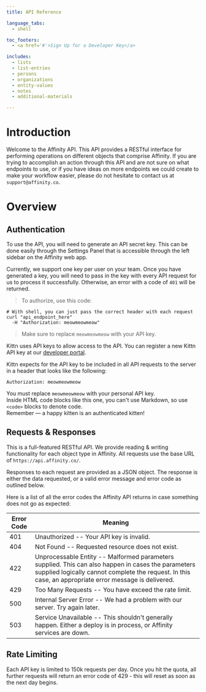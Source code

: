 ```yaml
---
title: API Reference

language_tabs:
  - shell

toc_footers:
  - <a href='#'>Sign Up for a Developer Key</a>

includes:
  - lists
  - list-entries
  - persons
  - organizations
  - entity-values
  - notes
  - additional-materials

---
```


# Introduction

Welcome to the Affinity API. This API provides a RESTful interface for performing operations
on different objects that comprise Affinity. If you are trying to accomplish an action through this API and are not
sure on what endpoints to use, or if you have ideas on more endpoints we could create to make your workflow easier,
please do not hesitate to contact us at `support@affinity.co`.

# Overview

## Authentication

To use the API, you will need to generate an API secret key. This can be done easily through
the Settings Panel that is accessible through the left sidebar on the Affinity web app.

Currently, we support one key per user on your team. Once you have generated a key, you will
need to pass in the key with every API request for us to process it successfully. Otherwise, an error
with a code of `401` will be returned.

> To authorize, use this code:

```shell
# With shell, you can just pass the correct header with each request
curl "api_endpoint_here"
  -H "Authorization: meowmeowmeow"
```

> Make sure to replace `meowmeowmeow` with your API key.

Kittn uses API keys to allow access to the API. You can register a new Kittn API key at our [developer portal](http://example.com/developers).

Kittn expects for the API key to be included in all API requests to the server in a header that looks like the following:

`Authorization: meowmeowmeow`

<aside class="notice">
You must replace <code>meowmeowmeow</code> with your personal API key.
</aside>
<aside class="warning">Inside HTML code blocks like this one, you can't use Markdown, so use <code>&lt;code&gt;</code> blocks to denote code.</aside>
<aside class="success">
Remember — a happy kitten is an authenticated kitten!
</aside>

## Requests & Responses
This is a full-featured RESTful API. We provide reading & writing functionality for each
object type in Affinity. All requests use the base URL of `https://api.affinity.co/`.

Responses to each request are provided as a JSON object. The response is either the data requested,
or a valid error message and error code as outlined below.

Here is a list of all the error codes the Affinity API returns in case something does not go as expected:

Error Code | Meaning
--------------------- | -------
401 | Unauthorized -- Your API key is invalid.
404 | Not Found -- Requested resource does not exist.
422 | Unprocessable Entity -- Malformed parameters supplied. This can also happen in cases the parameters supplied logically cannot complete the request. In this case, an appropriate error message is delivered.
429 | Too Many Requests -- You have exceed the rate limit.
500 | Internal Server Error -- We had a problem with our server. Try again later.
503 | Service Unavailable -- This shouldn't generally happen. Either a deploy is in process, or Affinity services are down.

## Rate Limiting
Each API key is limited to 150k requests per day. Once you hit the quota, all further requests will return an error code of
429 - this will reset as soon as the next day begins.

